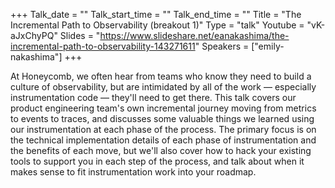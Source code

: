 +++
Talk_date = ""
Talk_start_time = ""
Talk_end_time = ""
Title = "The Incremental Path to Observability (breakout 1)"
Type = "talk"
Youtube = "vK-aJxChyPQ"
Slides = "https://www.slideshare.net/eanakashima/the-incremental-path-to-observability-143271611"
Speakers = ["emily-nakashima"]
+++

At Honeycomb, we often hear from teams who know they need to build a culture of observability, but are intimidated by all of the work — especially instrumentation code — they'll need to get there. This talk covers our product engineering team's own incremental journey moving from metrics to events to traces, and discusses some valuable things we learned using our instrumentation at each phase of the process. The primary focus is on the technical implementation details of each phase of instrumentation and the benefits of each move, but we'll also cover how to hack your existing tools to support you in each step of the process, and talk about when it makes sense to fit instrumentation work into your roadmap.
